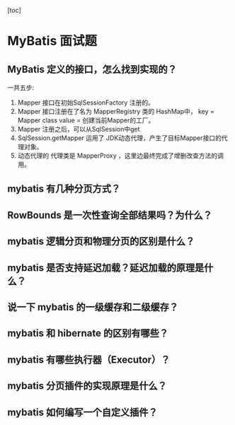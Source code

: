 [toc]



# MyBatis 面试题

## MyBatis 定义的接口，怎么找到实现的？
一共五步:

1. Mapper 接口在初始SqlSessionFactory 注册的。
1. Mapper 接口注册在了名为 MapperRegistry 类的 HashMap中， key = Mapper class value = 创建当前Mapper的工厂。
1. Mapper 注册之后，可以从SqlSession中get
1. SqlSession.getMapper 运用了 JDK动态代理，产生了目标Mapper接口的代理对象。
1. 动态代理的 代理类是 MapperProxy ，这里边最终完成了增删改查方法的调用。

## mybatis 有几种分页方式？
## RowBounds 是一次性查询全部结果吗？为什么？
## mybatis 逻辑分页和物理分页的区别是什么？
## mybatis 是否支持延迟加载？延迟加载的原理是什么？
## 说一下 mybatis 的一级缓存和二级缓存？
## mybatis 和 hibernate 的区别有哪些？
## mybatis 有哪些执行器（Executor）？
## mybatis 分页插件的实现原理是什么？
## mybatis 如何编写一个自定义插件？